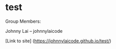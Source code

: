 # test
Group Members:

Johnny Lai – johnnylaicode

[Link to site] (https://johnnylaicode.github.io/test/)
